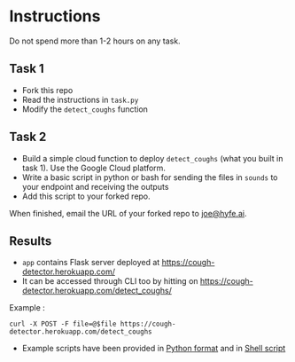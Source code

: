 # Instructions

Do not spend more than 1-2 hours on any task.

## Task 1

- Fork this repo  
- Read the instructions in `task.py`
- Modify the `detect_coughs` function

## Task 2

- Build a simple cloud function to deploy `detect_coughs` (what you built in task 1). Use the Google Cloud platform.  
- Write a basic script in python or bash for sending the files in `sounds` to your endpoint and receiving the outputs
- Add this script to your forked repo.

When finished, email the URL of your forked repo to joe@hyfe.ai.

## Results

- `app` contains Flask server deployed at https://cough-detector.herokuapp.com/ 
- It can be accessed through CLI too by hitting on https://cough-detector.herokuapp.com/detect_coughs/ 

Example : 
```
curl -X POST -F file=@$file https://cough-detector.herokuapp.com/detect_coughs
```

- Example scripts have been provided in [Python format](https://github.com/Pranjalya/task/blob/main/test.py) and in [Shell script](https://github.com/Pranjalya/task/blob/main/test.sh)
